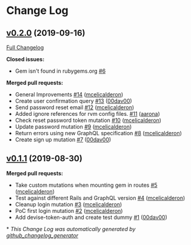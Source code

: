 # Change Log

## [v0.2.0](https://github.com/graphql-devise/graphql_devise/tree/v0.2.0) (2019-09-16)
[Full Changelog](https://github.com/graphql-devise/graphql_devise/compare/v0.1.1...v0.2.0)

**Closed issues:**

- Gem isn't found in rubygems.org [\#6](https://github.com/graphql-devise/graphql_devise/issues/6)

**Merged pull requests:**

- General Improvements [\#14](https://github.com/graphql-devise/graphql_devise/pull/14) ([mcelicalderon](https://github.com/mcelicalderon))
- Create user confirmation query [\#13](https://github.com/graphql-devise/graphql_devise/pull/13) ([00dav00](https://github.com/00dav00))
- Send password reset email [\#12](https://github.com/graphql-devise/graphql_devise/pull/12) ([mcelicalderon](https://github.com/mcelicalderon))
- Added ignore references for rvm config files. [\#11](https://github.com/graphql-devise/graphql_devise/pull/11) ([aarona](https://github.com/aarona))
- Check reset password token mutation [\#10](https://github.com/graphql-devise/graphql_devise/pull/10) ([mcelicalderon](https://github.com/mcelicalderon))
- Update password mutation [\#9](https://github.com/graphql-devise/graphql_devise/pull/9) ([mcelicalderon](https://github.com/mcelicalderon))
- Return errors using new GraphQL specification [\#8](https://github.com/graphql-devise/graphql_devise/pull/8) ([mcelicalderon](https://github.com/mcelicalderon))
- Create sign up mutation [\#7](https://github.com/graphql-devise/graphql_devise/pull/7) ([00dav00](https://github.com/00dav00))

## [v0.1.1](https://github.com/graphql-devise/graphql_devise/tree/v0.1.1) (2019-08-30)
**Merged pull requests:**

- Take custom mutations when mounting gem in routes [\#5](https://github.com/graphql-devise/graphql_devise/pull/5) ([mcelicalderon](https://github.com/mcelicalderon))
- Test against different Rails and GraphQL version [\#4](https://github.com/graphql-devise/graphql_devise/pull/4) ([mcelicalderon](https://github.com/mcelicalderon))
- Cleanup login mutation [\#3](https://github.com/graphql-devise/graphql_devise/pull/3) ([mcelicalderon](https://github.com/mcelicalderon))
- PoC first login mutation [\#2](https://github.com/graphql-devise/graphql_devise/pull/2) ([mcelicalderon](https://github.com/mcelicalderon))
- Add devise-token-auth and create test dummy [\#1](https://github.com/graphql-devise/graphql_devise/pull/1) ([00dav00](https://github.com/00dav00))



\* *This Change Log was automatically generated by [github_changelog_generator](https://github.com/skywinder/Github-Changelog-Generator)*